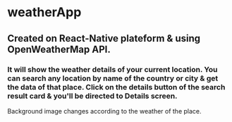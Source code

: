 # weatherApp

## Created on React-Native plateform & using OpenWeatherMap API.

### It will show the weather details of your current location. You can search any location by name of the country or city & get the data of that place. Click on the details button of the search result card & you'll be directed to Details screen.
Background image changes according to the weather of the place.
